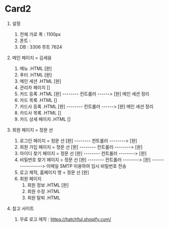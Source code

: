 # Card2

1. 설정
    1. 전체 가로 폭 : 1100px
    2. 폰트 :
    3. DB : 3306 루트 7624

2. 메인 페이지 = 김세웅
    1. 메뉴 .HTML [완]
    2. 푸터 .HTML [완]
    3. 메인 세션 .HTML [완]
    4. 관리자 페이지 []
      1. 카드 등록 .HTML [완] -------- 컨트롤러 ------> [완] 메인 세션 정리
      2. 카드 목록 .HTML []
      3. 카드사 등록 .HTML [완] -------- 컨트롤러 ------> [완] 메인 세션 정리
      4. 카드사 목록 .HTML []
      5. 카드 상세 페이지 .HTML []

3. 회원 페이지 = 정문 선
    1. 로그인 페이지 = 정문 선 [완] -------- 컨트롤러 --------> [완]
    2. 회원 가입 페이지 = 정문 선 [완] -------- 컨트롤러 --------> [완]
    3. 아이디 찾기 페이지 = 정문 선 [완] -------- 컨트롤러 --------> [완]  
    4. 비밀번호 찾기 페이지 = 정문 선 [완] -------- 컨트롤러 --------> [완] -----------------> 이메일 SMTP 이용하여 임시 비밀번호 전송
    5. 로고 제작, 홈페이지 명 = 정문 선 [완]
    6. 회원 페이지
        1. 회원 정보 .HTML  [완]
        2. 회원 수정 .HTML 
        3. 회원 탈퇴 .HTML


4. 참고 사이트
    1. 무료 로고 제작 : https://hatchful.shopify.com/
